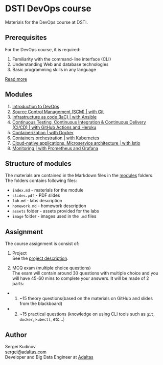 
# DSTI DevOps course

Materials for the DevOps course at DSTI.

## Prerequisites

For the DevOps course, it is required:

1. Familiarity with the command-line interface (CLI)
2. Understanding Web and database technologies
3. Basic programming skills in any language

[Read more](PREREQUISITES.md)

## Modules

1. [Introduction to DevOps](modules/01.devops-introduction)
2. [Source Control Management (SCM) | with Git](modules/02.scm)
3. [Infrastructure as code (IaC) | with Ansible](modules/03.infrustructure-as-code)
4. [Continuous Testing, Continuous Integration & Continuous Delivery (CI/CD) | with GitHub Actions and Heroku](modules/04.ct-ci-cd)
5. [Containerization | with Docker](modules/05.docker-containers)
6. [Containers orchestration | with Kubernetes](modules/06.container-orchestration)
7. [Cloud-native applications. Microservice architecture | with Istio](modules/07.cloud-native)
8. [Monitoring | with Prometheus and Grafana](modules/08.monitoring)

## Structure of modules

The materials are contained in the Markdown files in the [modules](modules) folders. The folders contains following files:

- `index.md` - materials for the module
- `slides.pdf` - PDF slides
- `lab.md` - labs description
- `homework.md` - homework description
- `assets` folder - assets provided for the labs
- `image` folder - images used in the `.md` files

## Assignment

The course assignment is consist of:

1. Project   
  See the [project description](PROJECT.md).

2. MCQ exam (multiple choice questions)   
  The exam will contain around 30 questions with multiple choice and you will have 45-60 mins to complete your answers. It will be made of 2 parts:
  - 1) ~15 theory questions(based on the materials on GitHub and slides from the blackboard)
  - 2) ~15 practical questions (knowledge on using CLI tools such as `git`, `docker`, `kubectl`, etc...)

## Author

Sergei Kudinov   
sergei@adaltas.com   
Developer and Big Data Engineer at [Adaltas](https://www.adaltas.com/)
